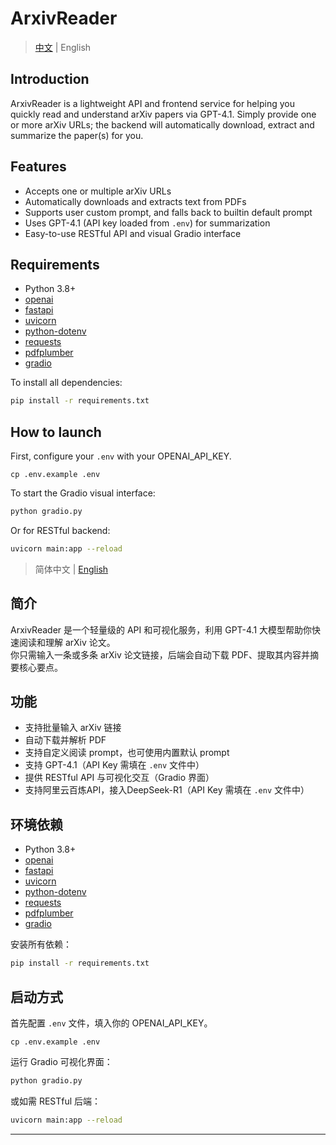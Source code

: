 # ArxivReader

> [中文](#简介) | English

## Introduction

ArxivReader is a lightweight API and frontend service for helping you quickly read and understand arXiv papers via GPT-4.1.
Simply provide one or more arXiv URLs; the backend will automatically download, extract and summarize the paper(s) for you.

## Features

- Accepts one or multiple arXiv URLs
- Automatically downloads and extracts text from PDFs
- Supports user custom prompt, and falls back to builtin default prompt
- Uses GPT-4.1 (API key loaded from `.env`) for summarization
- Easy-to-use RESTful API and visual Gradio interface

## Requirements

- Python 3.8+
- [openai](https://pypi.org/project/openai/)
- [fastapi](https://fastapi.tiangolo.com/)
- [uvicorn](https://www.uvicorn.org/)
- [python-dotenv](https://pypi.org/project/python-dotenv/)
- [requests](https://pypi.org/project/requests/)
- [pdfplumber](https://pypi.org/project/pdfplumber/)
- [gradio](https://gradio.app/)

To install all dependencies:

```bash
pip install -r requirements.txt
```

## How to launch

First, configure your `.env` with your OPENAI_API_KEY.
```
cp .env.example .env
```

To start the Gradio visual interface:

```bash
python gradio.py
```

Or for RESTful backend:

```bash
uvicorn main:app --reload
```




> 简体中文 | [English](#english)

## 简介

ArxivReader 是一个轻量级的 API 和可视化服务，利用 GPT-4.1 大模型帮助你快速阅读和理解 arXiv 论文。  
你只需输入一条或多条 arXiv 论文链接，后端会自动下载 PDF、提取其内容并摘要核心要点。

## 功能

- 支持批量输入 arXiv 链接
- 自动下载并解析 PDF
- 支持自定义阅读 prompt，也可使用内置默认 prompt
- 支持 GPT-4.1（API Key 需填在 `.env` 文件中）
- 提供 RESTful API 与可视化交互（Gradio 界面）
- 支持阿里云百炼API，接入DeepSeek-R1（API Key 需填在 `.env` 文件中）

## 环境依赖

- Python 3.8+
- [openai](https://pypi.org/project/openai/)
- [fastapi](https://fastapi.tiangolo.com/)
- [uvicorn](https://www.uvicorn.org/)
- [python-dotenv](https://pypi.org/project/python-dotenv/)
- [requests](https://pypi.org/project/requests/)
- [pdfplumber](https://pypi.org/project/pdfplumber/)
- [gradio](https://gradio.app/)

安装所有依赖：

```bash
pip install -r requirements.txt
```

## 启动方式

首先配置 `.env` 文件，填入你的 OPENAI_API_KEY。
```
cp .env.example .env
```

运行 Gradio 可视化界面：

```bash
python gradio.py
```

或如需 RESTful 后端：

```bash
uvicorn main:app --reload
```

---


